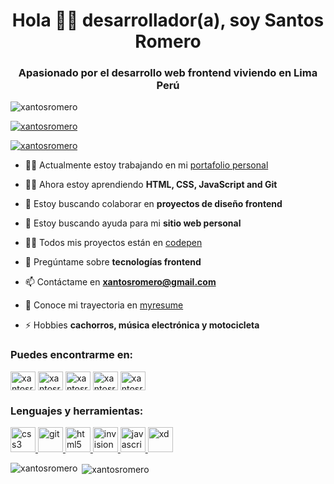 <h1 align="center">Hola 🙋‍♂️ desarrollador(a), soy Santos Romero</h1>
<h3 align="center">Apasionado por el desarrollo web frontend viviendo en Lima Perú</h3>

<p align="left"> <img src="https://komarev.com/ghpvc/?username=xantosromero&label=Profile%20views&color=0e75b6&style=flat" alt="xantosromero" /> </p>

<p align="left"> <a href="https://github.com/ryo-ma/github-profile-trophy"><img src="https://github-profile-trophy.vercel.app/?username=xantosromero" alt="xantosromero" /></a> </p>

<p align="left"> <a href="https://twitter.com/xantosromero" target="blank"><img src="https://img.shields.io/twitter/follow/xantosromero?logo=twitter&style=for-the-badge" alt="xantosromero" /></a> </p>

- 👷‍♂️ Actualmente estoy trabajando en mi [portafolio personal](https://xantosromero.github.io/myresume/landing.html)

- 👨‍💻 Ahora estoy aprendiendo **HTML, CSS, JavaScript and Git**

- 🤝 Estoy buscando colaborar en **proyectos de diseño frontend**

- 🙏 Estoy buscando ayuda para mi **sitio web personal**

- 👨‍💻 Todos mis proyectos están en [codepen](codepen.io/xantosromero)

- 💬 Pregúntame sobre **tecnologías frontend**

- 📫 Contáctame en **xantosromero@gmail.com**

- 📄 Conoce mi trayectoria en [myresume](xantosromero.github.io/myresume/)

- ⚡ Hobbies **cachorros, música electrónica y motocicleta**

<h3 align="left">Puedes encontrarme en:</h3>
<p align="left">
<a href="https://codepen.io/xantosromero" target="blank"><img align="center" src="https://cdn.jsdelivr.net/npm/simple-icons@3.0.1/icons/codepen.svg" alt="xantosromero" height="30" width="40" /></a>
<a href="https://dev.to/xantosromero" target="blank"><img align="center" src="https://cdn.jsdelivr.net/npm/simple-icons@3.0.1/icons/dev-dot-to.svg" alt="xantosromero" height="30" width="40" /></a>
<a href="https://twitter.com/xantosromero" target="blank"><img align="center" src="https://cdn.jsdelivr.net/npm/simple-icons@3.0.1/icons/twitter.svg" alt="xantosromero" height="30" width="40" /></a>
<a href="https://linkedin.com/in/xantosromero" target="blank"><img align="center" src="https://cdn.jsdelivr.net/npm/simple-icons@3.0.1/icons/linkedin.svg" alt="xantosromero" height="30" width="40" /></a>
<a href="https://instagram.com/xantosromero" target="blank"><img align="center" src="https://cdn.jsdelivr.net/npm/simple-icons@3.0.1/icons/instagram.svg" alt="xantosromero" height="30" width="40" /></a>
</p>

<h3 align="left">Lenguajes y herramientas:</h3>
<p align="left"> <a href="https://www.w3schools.com/css/" target="_blank"> <img src="https://devicons.github.io/devicon/devicon.git/icons/css3/css3-original-wordmark.svg" alt="css3" width="40" height="40"/> </a> <a href="https://git-scm.com/" target="_blank"> <img src="https://www.vectorlogo.zone/logos/git-scm/git-scm-icon.svg" alt="git" width="40" height="40"/> </a> <a href="https://www.w3.org/html/" target="_blank"> <img src="https://devicons.github.io/devicon/devicon.git/icons/html5/html5-original-wordmark.svg" alt="html5" width="40" height="40"/> </a> <a href="https://www.invisionapp.com/" target="_blank"> <img src="https://www.vectorlogo.zone/logos/invisionapp/invisionapp-icon.svg" alt="invision" width="40" height="40"/> </a> <a href="https://developer.mozilla.org/en-US/docs/Web/JavaScript" target="_blank"> <img src="https://devicons.github.io/devicon/devicon.git/icons/javascript/javascript-original.svg" alt="javascript" width="40" height="40"/> </a> <a href="https://www.adobe.com/products/xd.html" target="_blank"> <img src="https://cdn.worldvectorlogo.com/logos/adobe-xd.svg" alt="xd" width="40" height="40"/> </a> </p>

<p><img align="left" src="https://github-readme-stats.vercel.app/api/top-langs?username=xantosromero&show_icons=true&locale=en&layout=compact" alt="xantosromero" /></p>

<p>&nbsp;<img align="center" src="https://github-readme-stats.vercel.app/api?username=xantosromero&show_icons=true&locale=en" alt="xantosromero" /></p>
